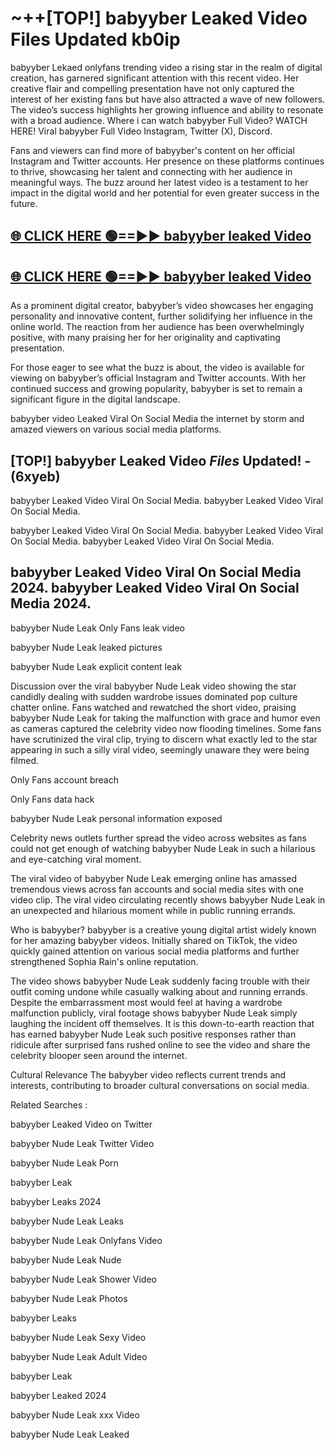 # ~++[TOP!] babyyber Leaked Video Files Updated kb0ip

 babyyber Lekaed onlyfans trending video a rising star in the realm of digital creation, has garnered significant attention with this recent video. Her creative flair and compelling presentation have not only captured the interest of her existing fans but have also attracted a wave of new followers. The video’s success highlights her growing influence and ability to resonate with a broad audience.
Where i can watch  babyyber Full Video? WATCH HERE! Viral  babyyber Full Video Instagram, Twitter (X), Discord.


Fans and viewers can find more of  babyyber's content on her official Instagram and Twitter accounts. Her presence on these platforms continues to thrive, showcasing her talent and connecting with her audience in meaningful ways. The buzz around her latest video is a testament to her impact in the digital world and her potential for even greater success in the future.


## [🌐 CLICK HERE 🟢==►►  babyyber leaked Video ](https://onlyclips.site?title=babyyber&ref=git)

## [🌐 CLICK HERE 🟢==►►  babyyber leaked Video ](https://onlyclips.site?title=babyyber&ref=git)


As a prominent digital creator,  babyyber’s video showcases her engaging personality and innovative content, further solidifying her influence in the online world. The reaction from her audience has been overwhelmingly positive, with many praising her for her originality and captivating presentation.

For those eager to see what the buzz is about, the video is available for viewing on  babyyber’s official Instagram and Twitter accounts. With her continued success and growing popularity,  babyyber is set to remain a significant figure in the digital landscape.


  babyyber video Leaked Viral On Social Media the internet by storm and amazed viewers on various social media platforms.


## [TOP!]  babyyber Leaked Video *Files* Updated! - (6xyeb) 

 babyyber Leaked Video Viral On Social Media. babyyber Leaked Video Viral On Social Media.

 babyyber Leaked Video Viral On Social Media. babyyber Leaked Video Viral On Social Media. babyyber Leaked Video Viral On Social Media.


##  babyyber Leaked Video Viral On Social Media 2024. babyyber Leaked Video Viral On Social Media 2024.
 babyyber Nude Leak Only Fans leak video

 babyyber Nude Leak leaked pictures

 babyyber Nude Leak explicit content leak

Discussion over the viral  babyyber Nude Leak video showing the star candidly dealing with sudden wardrobe issues dominated pop culture chatter online. Fans watched and rewatched the short video, praising  babyyber Nude Leak for taking the malfunction with grace and humor even as cameras captured the celebrity video now flooding timelines. Some fans have scrutinized the viral clip, trying to discern what exactly led to the star appearing in such a silly viral video, seemingly unaware they were being filmed.


Only Fans account breach

Only Fans data hack

 babyyber Nude Leak personal information exposed

Celebrity news outlets further spread the video across websites as fans could not get enough of watching  babyyber Nude Leak in such a hilarious and eye-catching viral moment.


The viral video of  babyyber Nude Leak emerging online has amassed tremendous views across fan accounts and social media sites with one video clip. The viral video circulating recently shows  babyyber Nude Leak in an unexpected and hilarious moment while in public running errands.


Who is  babyyber?  babyyber is a creative young digital artist widely known for her amazing  babyyber videos. Initially shared on TikTok, the video quickly gained attention on various social media platforms and further strengthened Sophia Rain's online reputation.

The video shows  babyyber Nude Leak suddenly facing trouble with their outfit coming undone while casually walking about and running errands. Despite the embarrassment most would feel at having a wardrobe malfunction publicly, viral footage shows  babyyber Nude Leak simply laughing the incident off themselves. It is this down-to-earth reaction that has earned  babyyber Nude Leak such positive responses rather than ridicule after surprised fans rushed online to see the video and share the celebrity blooper seen around the internet.

Cultural Relevance The  babyyber video reflects current trends and interests, contributing to broader cultural conversations on social media.

Related Searches :

 babyyber Leaked Video on Twitter

 babyyber Nude Leak Twitter Video

 babyyber Nude Leak Porn

 babyyber Leak 

 babyyber Leaks 2024

 babyyber Nude Leak Leaks

 babyyber Nude Leak Onlyfans Video

 babyyber Nude Leak Nude

 babyyber Nude Leak Shower Video

 babyyber Nude Leak Photos

 babyyber Leaks

 babyyber Nude Leak Sexy Video

 babyyber Nude Leak Adult Video

 babyyber Leak

 babyyber Leaked 2024

 babyyber Nude Leak xxx Video

 babyyber Nude Leak Leaked